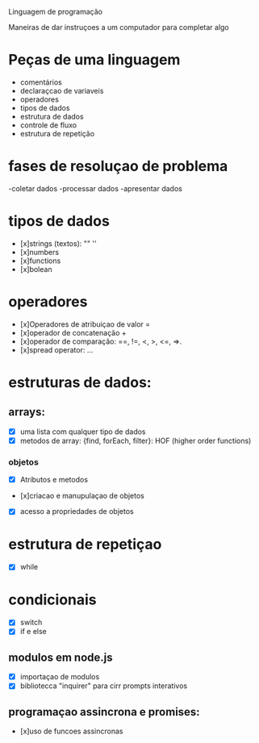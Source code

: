 Linguagem de programação

  Maneiras de dar instruçoes a um computador para completar algo

# Peças de uma linguagem
- comentários
- declaraçcao de variaveis
- operadores
- tipos de dados
- estrutura de dados
- controle de fluxo
- estrutura de repetição

# fases de resoluçao de problema
-coletar dados
-processar dados
-apresentar dados

# tipos de dados
- [x]strings (textos): "" ''
- [x]numbers
- [x]functions
- [x]bolean

# operadores

- [x]Operadores de atribuiçao de valor =
- [x]operador de concatenação +
- [x]operador de comparação: ==, !=, <, >, <=, =>.
- [x]spread operator: ...

# estruturas de dados:
## arrays:
- [x] uma lista com qualquer tipo de dados
- [x] metodos de array: {find, forEach, filter}: HOF (higher order functions)

### objetos
- [x] Atributos e metodos
- [x]criacao e manupulaçao de objetos
- [x] acesso a propriedades de objetos

# estrutura de repetiçao

- [x] while

# condicionais

- [x] switch
- [x] if e else

## modulos em node.js

- [x] importaçao de modulos
- [x] bibliotecca "inquirer" para cirr prompts interativos

## programaçao assincrona e promises:

- [x]uso de funcoes assincronas